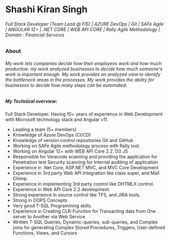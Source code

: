 
# Shashi Kiran Singh
###### Full Stack Developer (Team Lead @ FIS) | AZURE DevOps | Git | SAFe Agile | ANGULAR 12+ | .NET CORE | WEB API CORE | Rally Agile Methodology | Domain : Financial Services

### About
###### My work lets companies decide how their employees work and how much productive. my work analyzed businesses to decide how much someone's work is important enough. My work provides an analyzed view to identify the bottleneck areas in the processes. My work provides the ability for businesses to decide how many steps can be automated.
##### My Technical overview:
Full Stack Developer. Having 10+ years of experience in Web Development with Microsoft technology stack and Angular v11.
- Leading a team (5+ members)
- Knowledge of Azure DevOps (CI/CD)
- Knowledge of version control repositories Git and GitHub
- Working on SAFe Agile methodology process with Rally tool.
- Working on Angular 12+ with WEB API Core 2.2, D3 JS
- Responsible for Veracode scanning and providing the application for Penetration test Security scanning for Internal auditing of application
- Experience in .Net Core, ASP.NET MVC, and MVC Core Development
- Experience in 3rd party Web API Integration like class super, and Mail Chimp.
- Experience in implementing 3rd party control like DHTMLX control.
- Experience in Web API Core 2.2 development.
- Strong experience in source control like TFS, and JIRA tools.
- Strong in OOPS Concepts
- Very good T-SQL Programming skills. 
- Experience in Creating CLR-Function for Transacting data from One server to Another via Web Service
- Written T-SQL Queries, Dynamic-queries, sub-queries, and Complex joins for generating Complex Stored Procedures, Triggers, User-defined Functions, Views, and Cursors

<!---
shashiksingh786/shashiksingh786 is a ✨ special ✨ repository because its `README.md` (this file) appears on your GitHub profile.
You can click the Preview link to take a look at your changes.
--->
